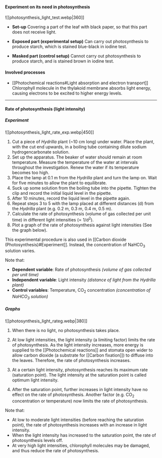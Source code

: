 #### Experiment on its need in photosynthesis
![[photosynthesis_light_test.webp|360]]

- **Set-up**
  Covering a part of the leaf with black paper, so that this part does not receive light.

- **Exposed part (experimental setup)**
  Can carry out photosynthesis to produce starch, which is stained blue-black in iodine test.

- **Masked part (control setup)**
  Cannot carry out photosynthesis to produce starch, and is stained brown in iodine test.

#### Involved processes
- [[Photochemical reactions#Light absorption and electron transport]]
  Chlorophyll molecule in the thylakoid membrane absorbs light energy, causing electrons to be excited to higher energy levels.


<hr>

#### Rate of photosynthesis (light intensity)
##### Experiment
![[photosynthesis_light_rate_exp.webp|450]]

1. Cut a piece of *Hydrilla* plant (~10 cm long) under water. Place the plant, with the cut end upwards, in a boiling tube containing dilute sodium hydrogencarbonate solution.
2. Set up the apparatus. The beaker of water should remain at room temperature. Measure the temperature of the water at intervals throughout the investigation. Renew the water if its temperature becomes too high.
3. Place the lamp at 0.1 m from the *Hydrilla* plant and turn the lamp on. Wait for five minutes to allow the plant to equilibrate.
4. Suck up some solution from the boiling tube into the pipette. Tighten the clip and record the initial liquid level in the pipette.
5. After 10 minutes, record the liquid level in the pipette again.
6. Repeat steps 3 to 5 with the lamp placed at different distances (d) from the *Hydrilla* plant (e.g. 0.2 m, 0.3 m, 0.4 m, 0.5 m).
7. Calculate the rate of photosynthesis (volume of gas collected per unit time) in different light intensities (∝ 1/d<sup>2</sup>).
8. Plot a graph of the rate of photosynthesis against light intensities (See the graph below).

This experimental procedure is also used in [[Carbon dioxide (Photosynthesis)#Experiment]].
Instead, the concentration of NaHCO<sub>3</sub> solution varies.

Note that:
- **Dependent variable**: Rate of photosynthesis *(volume of gas collected per unit time)*
- **Independent variable**: Light intensity *(distance of light from the Hydrilla plant)*
- **Control variables**: Temperature, CO<sub>2</sub> concentration *(concentration of NaHCO<sub>3</sub> solution)*

##### Graphs
![[photosynthesis_light_rateg.webp|380]]

1. When there is no light, no photosynthesis takes place.

2. At low light intensities, the light intensity (a limiting factor) limits the rate of photosynthesis. As the light intensity increases, more energy is supplied to the [[Photochemical reactions]] and stomata open wider to allow carbon dioxide (a substrate for [[Carbon fixation]]) to diffuse into the leaves. Therefore, the rate of photosynthesis increases.

3. At a certain light intensity, photosynthesis reaches its maximum rate (saturation point).
   The light intensity at the saturation point is called optimum light intensity.

4. After the saturation point, further increases in light intensity have no effect on the rate of photosynthesis. Another factor (e.g. CO<sub>2</sub> concentration or temperature) now limits the rate of photosynthesis.

Note that:
- At low to moderate light intensities (before reaching the saturation point), the rate of photosynthesis increases with an increase in light intensity.
- When the light intensity has increased to the saturation point, the rate of photosynthesis levels off.
- At very high light intensities, chlorophyll molecules may be damaged, and thus reduce the rate of photosynthesis.
